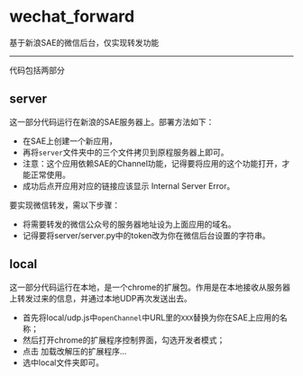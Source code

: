 # wechat_forward
基于新浪SAE的微信后台，仅实现转发功能

----
代码包括两部分
## server
这一部分代码运行在新浪的SAE服务器上。部署方法如下：

* 在SAE上创建一个新应用，
* 再将`server`文件夹中的三个文件拷贝到原程服务器上即可。
* 注意：这个应用依赖SAE的Channel功能，记得要将应用的这个功能打开，才能正常使用。
* 成功后点开应用对应的链接应该显示 Internal Server Error。

要实现微信转发，需以下步骤：

* 将需要转发的微信公众号的服务器地址设为上面应用的域名。
* 记得要将server/server.py中的token改为你在微信后台设置的字符串。

## local
这一部分代码运行在本地，是一个chrome的扩展包。作用是在本地接收从服务器上转发过来的信息，并通过本地UDP再次发送出去。

* 首先将local/udp.js中`openChannel`中URL里的`XXX`替换为你在SAE上应用的名称；
* 然后打开chrome的扩展程序控制界面，勾选开发者模式；
* 点击 加载改解压的扩展程序...
* 选中local文件夹即可。

